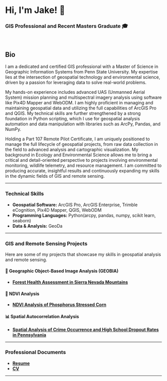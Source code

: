 # Hi, I'm Jake! 👋

### GIS Professional and Recent Masters Graduate 🎓

<br>

## Bio
I am a dedicated and certified GIS professional with a Master of Science in Geographic Information Systems from Penn State University. My expertise lies at the intersection of geospatial technology and environmental science, driven by a passion for leveraging data to solve real-world problems.

My hands-on experience includes advanced UAS (Unmanned Aerial System) mission planning and multispectral imagery analysis using software like Pix4D Mapper and WebODM. I am highly proficient in managing and maintaining geospatial data and utilizing the full capabilities of ArcGIS Pro and QGIS. My technical skills are further strengthened by a strong foundation in Python scripting, which I use for geospatial analysis automation and data manipulation with libraries such as ArcPy, Pandas, and NumPy.

Holding a Part 107 Remote Pilot Certificate, I am uniquely positioned to manage the full lifecycle of geospatial projects, from raw data collection in the field to advanced analysis and cartographic visualization. My background in Ecology and Environmental Science allows me to bring a critical and detail-oriented perspective to projects involving environmental monitoring, wildlife telemetry, and resource management. I am committed to producing accurate, insightful results and continuously expanding my skills in the dynamic fields of GIS and remote sensing.

---


### Technical Skills

-   **Geospatial Software:** ArcGIS Pro, ArcGIS Enterprise, Trimble eCognition, Pix4D Mapper, QGIS, WebODM
-   **Programming Languages:** Python(arcpy, pandas, numpy, scikit learn, seaborn)
-   **Data & Analysis:** GeoDa

---

### GIS and Remote Sensing Projects

Here are some of my projects that showcase my skills in geospatial analysis and remote sensing.

#### 🌳 Geographic Object-Based Image Analysis (GEOBIA)
- [**Forest Health Assessment in Sierra Nevada Mountains**](https://github.com/JakeP2015/Forest-Health-Assessment-in-Sierra-Nevada-Mountains.git)

#### 🌽 NDVI Analysis
- [**NDVI Analysis of Phosphorus Stressed Corn**](https://github.com/JakeP2015/NDVI-Analysis-of-Phosphorous-Stressed-Corn.git)

#### 📊 Spatial Autocorrelation Analysis
- [**Spatial Analysis of Crime Occurrence and High School Dropout Rates in Pennsylvania**](https://github.com/JakeP2015/Spatial-Analysis-of-Crime-Occurrence-and-High-School-Dropout-Rates-in-Pennsylvania.git)

---

### Professional Documents

- [**Resume**](https://github.com/JakeP2015/Resume.git)
- [**CV**](https://github.com/JakeP2015/CV.git)

---
